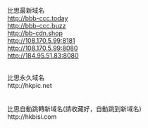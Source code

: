 比思最新域名<br>
http://bbb-ccc.today<br>
http://bbb-ccc.buzz<br>
http://bb-cdn.shop<br>
http://108.170.5.99:8181<br>
http://108.170.5.99:8080<br>
http://184.95.51.83:8080<br>

<br>
比思永久域名<br>
http://hkpic.net<br>
<br>
<br>
比思自動跳轉新域名(請收藏好，自動跳到新域名)<br>
http://hkbisi.com<br>
